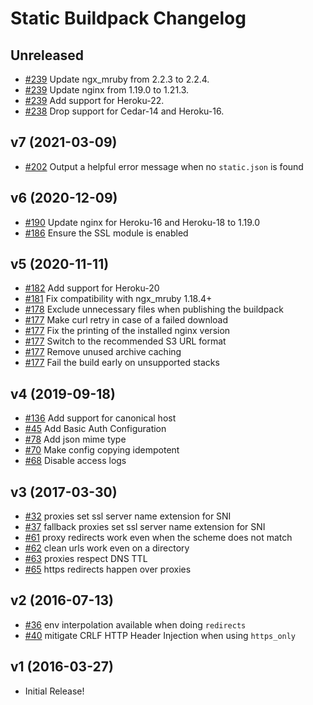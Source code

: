 # Static Buildpack Changelog

## Unreleased

* [#239](https://github.com/heroku/heroku-buildpack-static/pull/239) Update ngx_mruby from 2.2.3 to 2.2.4.
* [#239](https://github.com/heroku/heroku-buildpack-static/pull/239) Update nginx from 1.19.0 to 1.21.3.
* [#239](https://github.com/heroku/heroku-buildpack-static/pull/239) Add support for Heroku-22.
* [#238](https://github.com/heroku/heroku-buildpack-static/pull/238) Drop support for Cedar-14 and Heroku-16.

## v7 (2021-03-09)

* [#202](https://github.com/heroku/heroku-buildpack-static/pull/202) Output a helpful error message when no `static.json` is found

## v6 (2020-12-09)

* [#190](https://github.com/heroku/heroku-buildpack-static/pull/190) Update nginx for Heroku-16 and Heroku-18 to 1.19.0
* [#186](https://github.com/heroku/heroku-buildpack-static/pull/186) Ensure the SSL module is enabled

## v5 (2020-11-11)

* [#182](https://github.com/heroku/heroku-buildpack-static/pull/182) Add support for Heroku-20
* [#181](https://github.com/heroku/heroku-buildpack-static/pull/181) Fix compatibility with ngx_mruby 1.18.4+
* [#178](https://github.com/heroku/heroku-buildpack-static/pull/178) Exclude unnecessary files when publishing the buildpack
* [#177](https://github.com/heroku/heroku-buildpack-static/pull/177) Make curl retry in case of a failed download
* [#177](https://github.com/heroku/heroku-buildpack-static/pull/177) Fix the printing of the installed nginx version
* [#177](https://github.com/heroku/heroku-buildpack-static/pull/177) Switch to the recommended S3 URL format
* [#177](https://github.com/heroku/heroku-buildpack-static/pull/177) Remove unused archive caching
* [#177](https://github.com/heroku/heroku-buildpack-static/pull/177) Fail the build early on unsupported stacks

## v4 (2019-09-18)

* [#136](https://github.com/heroku/heroku-buildpack-static/pull/136) Add support for canonical host
* [#45](https://github.com/heroku/heroku-buildpack-static/pull/45) Add Basic Auth Configuration
* [#78](https://github.com/heroku/heroku-buildpack-static/pull/78) Add json mime type
* [#70](https://github.com/heroku/heroku-buildpack-static/pull/70) Make config copying idempotent
* [#68](https://github.com/heroku/heroku-buildpack-static/pull/68) Disable access logs

## v3 (2017-03-30)

* [#32](https://github.com/heroku/heroku-buildpack-static/pull/32) proxies set ssl server name extension for SNI
* [#37](https://github.com/heroku/heroku-buildpack-static/pull/47) fallback proxies set ssl server name extension for SNI
* [#61](https://github.com/heroku/heroku-buildpack-static/pull/61) proxy redirects work even when the scheme does not match
* [#62](https://github.com/heroku/heroku-buildpack-static/pull/62) clean urls work even on a directory
* [#63](https://github.com/heroku/heroku-buildpack-static/pull/63) proxies respect DNS TTL
* [#65](https://github.com/heroku/heroku-buildpack-static/pull/65) https redirects happen over proxies

## v2 (2016-07-13)

* [#36](https://github.com/heroku/heroku-buildpack-static/pull/36) env interpolation available when doing `redirects`
* [#40](https://github.com/heroku/heroku-buildpack-static/pull/40) mitigate CRLF HTTP Header Injection when using `https_only`

## v1 (2016-03-27)

* Initial Release!
